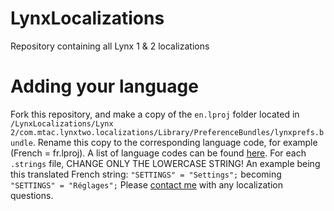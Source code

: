 # LynxLocalizations
Repository containing all Lynx 1 &amp; 2 localizations

# Adding your language

Fork this repository, and make a copy of the ```en.lproj``` folder located in ```/LynxLocalizations/Lynx 2/com.mtac.lynxtwo.localizations/Library/PreferenceBundles/lynxprefs.bundle```. Rename this copy to the corresponding language code, for example (French = fr.lproj). A list of language codes can be found [here](https://www.ibabbleon.com/iOS-Language-Codes-ISO-639.html). For each ```.strings``` file, CHANGE ONLY THE LOWERCASE STRING! An example being this translated French string: ```"SETTINGS" = "Settings";``` becoming ```"SETTINGS" = "Réglages";``` Please [contact me]() with any localization questions. 
